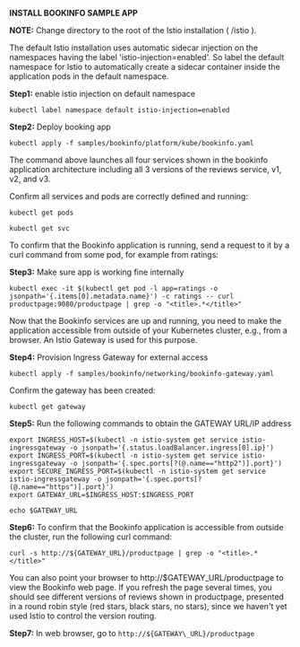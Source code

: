 **INSTALL BOOKINFO SAMPLE APP**

**NOTE:** Change directory to the root of the Istio installation ( /istio ).


The default Istio installation uses automatic sidecar injection on the namespaces having the label 'istio-injection=enabled'. So label the default namespace for Istio to automatically create a sidecar container inside the application pods in the default namespace. 

**Step1:**  enable istio injection on default namespace
```
kubectl label namespace default istio-injection=enabled
```

**Step2:** Deploy booking app

```
kubectl apply -f samples/bookinfo/platform/kube/bookinfo.yaml
```

The command above launches all four services shown in the bookinfo application architecture including all 3 versions of the reviews service, v1, v2, and v3.

Confirm all services and pods are correctly defined and running:
```
kubectl get pods
```
```
kubectl get svc
```

To confirm that the Bookinfo application is running, send a request to it by a curl command from some pod, for example from ratings:

**Step3:** Make sure app is working fine internally

```
kubectl exec -it $(kubectl get pod -l app=ratings -o jsonpath='{.items[0].metadata.name}') -c ratings -- curl productpage:9080/productpage | grep -o "<title>.*</title>" 
```
Now that the Bookinfo services are up and running, you need to make the application accessible from outside of your Kubernetes cluster, e.g., from a browser. An Istio Gateway is used for this purpose.

**Step4:** Provision Ingress Gateway for external access

```
kubectl apply -f samples/bookinfo/networking/bookinfo-gateway.yaml
```
Confirm the gateway has been created:
```
kubectl get gateway
```
**Step5:** Run the following commands to obtain the GATEWAY URL/IP address
```
export INGRESS_HOST=$(kubectl -n istio-system get service istio-ingressgateway -o jsonpath='{.status.loadBalancer.ingress[0].ip}')
export INGRESS_PORT=$(kubectl -n istio-system get service istio-ingressgateway -o jsonpath='{.spec.ports[?(@.name=="http2")].port}')
export SECURE_INGRESS_PORT=$(kubectl -n istio-system get service istio-ingressgateway -o jsonpath='{.spec.ports[?(@.name=="https")].port}')
export GATEWAY_URL=$INGRESS_HOST:$INGRESS_PORT

echo $GATEWAY_URL
```
**Step6:** To confirm that the Bookinfo application is accessible from outside the cluster, run the following curl command:

```
curl -s http://${GATEWAY_URL}/productpage | grep -o "<title>.*</title>"
```
You can also point your browser to http://$GATEWAY\_URL/productpage to view the Bookinfo web page. If you refresh the page several times, you should see different versions of reviews shown in productpage, presented in a round robin style (red stars, black stars, no stars), since we haven&#39;t yet used Istio to control the version routing.

**Step7:** In web browser, go to ```http://${GATEWAY\_URL}/productpage```
